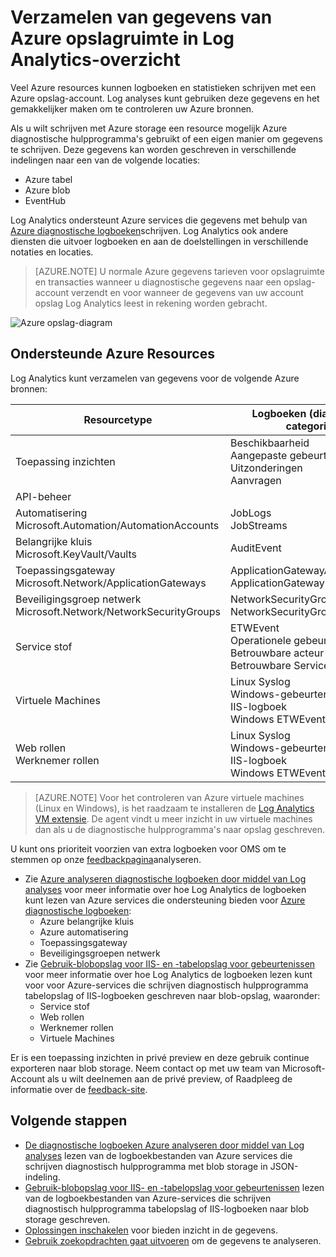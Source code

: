 <properties
    pageTitle="Verzamelen van gegevens van Azure opslagruimte in Log Analytics overzicht | Microsoft Azure"
    description="Azure resources kunnen schrijven logboeken en aan de doelstellingen aan een account Azure opslag, vaak met behulp van Azure diagnostische gegevens. Log Analytics kunnen deze gegevens indexeren en deze doorzoekbare maken."
    services="log-analytics"
    documentationCenter=""
    authors="bandersmsft"
    manager="jwhit"
    editor=""/>

<tags
    ms.service="log-analytics"
    ms.workload="na"
    ms.tgt_pltfrm="na"
    ms.devlang="na"
    ms.topic="article"
    ms.date="10/10/2016"
    ms.author="banders"/>

# <a name="collecting-azure-storage-data-in-log-analytics-overview"></a>Verzamelen van gegevens van Azure opslagruimte in Log Analytics-overzicht

Veel Azure resources kunnen logboeken en statistieken schrijven met een Azure opslag-account. Log analyses kunt gebruiken deze gegevens en het gemakkelijker maken om te controleren uw Azure bronnen.

Als u wilt schrijven met Azure storage een resource mogelijk Azure diagnostische hulpprogramma's gebruikt of een eigen manier om gegevens te schrijven. Deze gegevens kan worden geschreven in verschillende indelingen naar een van de volgende locaties:

+ Azure tabel
+ Azure blob
+ EventHub

Log Analytics ondersteunt Azure services die gegevens met behulp van [Azure diagnostische logboeken](../monitoring-and-diagnostics/monitoring-overview-of-diagnostic-logs.md)schrijven. Log Analytics ook andere diensten die uitvoer logboeken en aan de doelstellingen in verschillende notaties en locaties.  

>[AZURE.NOTE] U normale Azure gegevens tarieven voor opslagruimte en transacties wanneer u diagnostische gegevens naar een opslag-account verzendt en voor wanneer de gegevens van uw account opslag Log Analytics leest in rekening worden gebracht.

![Azure opslag-diagram](media/log-analytics-azure-storage/azure-storage-diagram.png)

## <a name="supported-azure-resources"></a>Ondersteunde Azure Resources

Log Analytics kunt verzamelen van gegevens voor de volgende Azure bronnen:

| Resourcetype | Logboeken (diagnostische categorieën) | Log Analytics-oplossing |
| --------------------------------------- | -------------------------------- | --------------- |
| Toepassing inzichten | Beschikbaarheid <br> Aangepaste gebeurtenissen <br> Uitzonderingen <br> Aanvragen <br> | Toepassing inzichten (Preview) |
| API-beheer | | *geen* (Preview) |
| Automatisering <br> Microsoft.Automation/AutomationAccounts | JobLogs <br> JobStreams          | AzureAutomation (Preview) |
| Belangrijke kluis <br> Microsoft.KeyVault/Vaults               | AuditEvent                       | KeyVault (Preview) |
| Toepassingsgateway <br> Microsoft.Network/ApplicationGateways   | ApplicationGatewayAccessLog <br> ApplicationGatewayPerformanceLog | AzureNetworking (Preview) |
| Beveiligingsgroep netwerk <br> Microsoft.Network/NetworkSecurityGroups | NetworkSecurityGroupEvent <br> NetworkSecurityGroupRuleCounter | AzureNetworking (Preview) |
| Service stof                          | ETWEvent <br> Operationele gebeurtenis <br> Betrouwbare acteur-gebeurtenis <br> Betrouwbare Service gebeurtenis| ServiceFabric (Preview) |
| Virtuele Machines | Linux Syslog <br> Windows-gebeurtenis <br> IIS-logboek <br> Windows ETWEvent | *geen* |
| Web rollen <br> Werknemer rollen | Linux Syslog <br> Windows-gebeurtenis <br> IIS-logboek <br> Windows ETWEvent | *geen* |

>[AZURE.NOTE] Voor het controleren van Azure virtuele machines (Linux en Windows), is het raadzaam te installeren de [Log Analytics VM extensie](log-analytics-azure-vm-extension.md). De agent vindt u meer inzicht in uw virtuele machines dan als u de diagnostische hulpprogramma's naar opslag geschreven.

U kunt ons prioriteit voorzien van extra logboeken voor OMS om te stemmen op onze [feedbackpagina](http://feedback.azure.com/forums/267889-azure-log-analytics/category/88086-log-management-and-log-collection-policy)analyseren.


- Zie [Azure analyseren diagnostische logboeken door middel van Log analyses](log-analytics-azure-storage-json.md) voor meer informatie over hoe Log Analytics de logboeken kunt lezen van Azure services die ondersteuning bieden voor [Azure diagnostische logboeken](../monitoring-and-diagnostics/monitoring-overview-of-diagnostic-logs.md):
  - Azure belangrijke kluis
  - Azure automatisering
  - Toepassingsgateway
  - Beveiligingsgroepen netwerk
- Zie [Gebruik-blobopslag voor IIS- en -tabelopslag voor gebeurtenissen](log-analytics-azure-storage-iis-table.md) voor meer informatie over hoe Log Analytics de logboeken lezen kunt voor voor Azure-services die schrijven diagnostisch hulpprogramma tabelopslag of IIS-logboeken geschreven naar blob-opslag, waaronder:
  - Service stof
  - Web rollen
  - Werknemer rollen
  - Virtuele Machines


Er is een toepassing inzichten in privé preview en deze gebruik continue exporteren naar blob storage. Neem contact op met uw team van Microsoft-Account als u wilt deelnemen aan de privé preview, of Raadpleeg de informatie over de [feedback-site](https://feedback.azure.com/forums/267889-log-analytics/suggestions/6519248-integration-with-app-insights).

## <a name="next-steps"></a>Volgende stappen

- [De diagnostische logboeken Azure analyseren door middel van Log analyses](log-analytics-azure-storage-json.md) lezen van de logboekbestanden van Azure services die schrijven diagnostisch hulpprogramma met blob storage in JSON-indeling.
- [Gebruik-blobopslag voor IIS- en -tabelopslag voor gebeurtenissen](log-analytics-azure-storage-iis-table.md) lezen van de logboekbestanden van Azure-services die schrijven diagnostisch hulpprogramma tabelopslag of IIS-logboeken naar blob storage geschreven.
- [Oplossingen inschakelen](log-analytics-add-solutions.md) voor bieden inzicht in de gegevens.
- [Gebruik zoekopdrachten gaat uitvoeren](log-analytics-log-searches.md) om de gegevens te analyseren.
